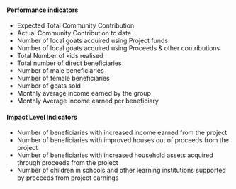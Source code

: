 #### Performance indicators
* Expected Total Community Contribution
* Actual Community Contribution to date
* Number of local goats acquired using Project funds
* Number of local goats acquired using Proceeds & other contributions
* Total Number of kids realised
* Total number of direct beneficiaries
* Number of male beneficiaries
* Number of female beneficiaries
* Number of goats sold
* Monthly average income earned by the group
* Monthly Average income earned per beneficiary

#### Impact Level Indicators
* Number of beneficiaries with increased income earned from the project
* Number of beneficiaries with improved houses out of proceeds from the project
* Number of beneficiaries with increased household assets acquired through proceeds from the project
* Number of children in schools and other learning institutions supported by proceeds from project earnings
